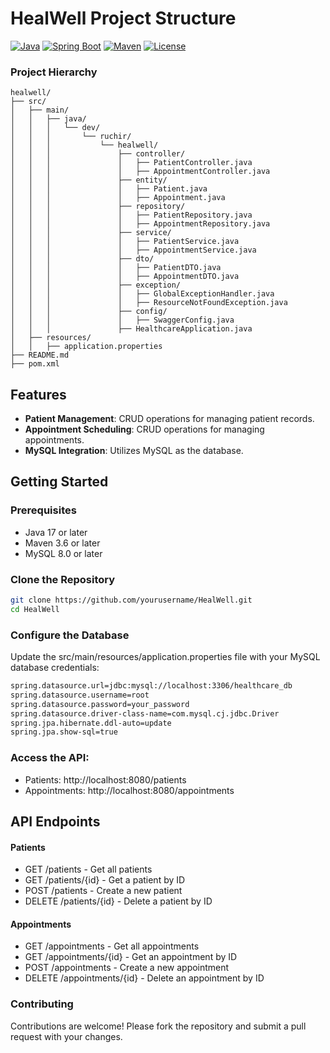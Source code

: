 # HealWell Project Structure

[![Java](https://img.shields.io/badge/Java-17-green)](https://www.oracle.com/java/technologies/javase-jdk17-downloads.html)
[![Spring Boot](https://img.shields.io/badge/Spring_Boot-3.0-blue)](https://spring.io/projects/spring-boot)
[![Maven](https://img.shields.io/badge/Maven-3.8.4-red)](https://maven.apache.org)
[![License](https://img.shields.io/badge/License-MIT-yellow)](LICENSE)

### Project Hierarchy

```plaintext
healwell/
├── src/
│   ├── main/
│   │   ├── java/
│   │   │   └── dev/
│   │   │       └── ruchir/
│   │   │           └── healwell/
│   │   │               ├── controller/
│   │   │               │   ├── PatientController.java
│   │   │               │   ├── AppointmentController.java
│   │   │               ├── entity/
│   │   │               │   ├── Patient.java
│   │   │               │   ├── Appointment.java
│   │   │               ├── repository/
│   │   │               │   ├── PatientRepository.java
│   │   │               │   ├── AppointmentRepository.java
│   │   │               ├── service/
│   │   │               │   ├── PatientService.java
│   │   │               │   ├── AppointmentService.java
│   │   │               ├── dto/
│   │   │               │   ├── PatientDTO.java
│   │   │               │   ├── AppointmentDTO.java
│   │   │               ├── exception/
│   │   │               │   ├── GlobalExceptionHandler.java
│   │   │               │   ├── ResourceNotFoundException.java
│   │   │               ├── config/
│   │   │               │   ├── SwaggerConfig.java
│   │   │               ├── HealthcareApplication.java
│   ├── resources/
│   │   ├── application.properties
├── README.md
├── pom.xml

```

## Features

- **Patient Management**: CRUD operations for managing patient records.
- **Appointment Scheduling**: CRUD operations for managing appointments.
- **MySQL Integration**: Utilizes MySQL as the database.

## Getting Started

### Prerequisites

- Java 17 or later
- Maven 3.6 or later
- MySQL 8.0 or later

### Clone the Repository

```bash
git clone https://github.com/yourusername/HealWell.git
cd HealWell
```
### Configure the Database
Update the src/main/resources/application.properties file with your MySQL database credentials:

```bash
spring.datasource.url=jdbc:mysql://localhost:3306/healthcare_db
spring.datasource.username=root
spring.datasource.password=your_password
spring.datasource.driver-class-name=com.mysql.cj.jdbc.Driver
spring.jpa.hibernate.ddl-auto=update
spring.jpa.show-sql=true
```

### Access the API:
- Patients: http://localhost:8080/patients
- Appointments: http://localhost:8080/appointments

## API Endpoints

#### Patients
- GET /patients - Get all patients
- GET /patients/{id} - Get a patient by ID
- POST /patients - Create a new patient
- DELETE /patients/{id} - Delete a patient by ID
  
#### Appointments
- GET /appointments - Get all appointments
- GET /appointments/{id} - Get an appointment by ID
- POST /appointments - Create a new appointment
- DELETE /appointments/{id} - Delete an appointment by ID

###  Contributing
Contributions are welcome! Please fork the repository and submit a pull request with your changes.
